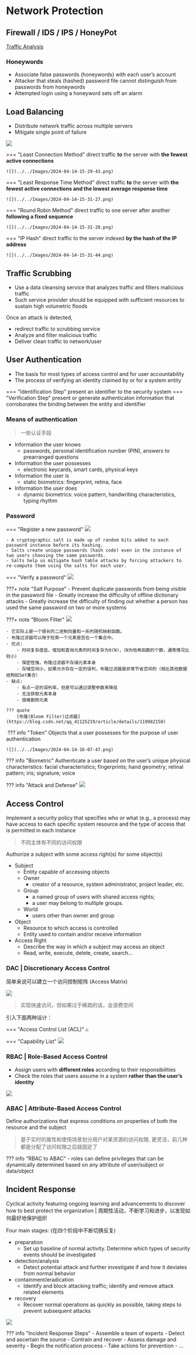 # Network Protection

## Firewall / IDS / IPS / HoneyPot

[Traffic Analysis](./traffic.md)

### Honeywords

- Associate false passwords (honeywords) with each user’s account 
- Attacker that steals (hashed) password file cannot distinguish from passwords from honeywords
- Attempted login using a honeyword sets off an alarm

## Load Balancing

- Distribute network traffic across multiple servers
- Mitigate single point of failure

![](../../Images/2024-04-14-15-28-07.png)

=== "Least Connection Method"
    direct traffic **to** the server with **the fewest active connections**
    
    ![](../../Images/2024-04-14-15-29-43.png)
=== "Least Response Time Method"
    direct traffic **to** the server with **the fewest active connections and the lowest average response time**
    
    ![](../../Images/2024-04-14-15-31-27.png)
=== "Round Robin Method"
    direct traffic to one server after another **following a fixed sequence**

    ![](../../Images/2024-04-14-15-31-20.png)
=== "IP Hash"
    direct traffic to the server indexed **by the hash of the IP address**

    ![](../../Images/2024-04-14-15-31-44.png)

## Traffic Scrubbing

- Use a data cleansing service that analyzes traffic and filters malicious traffic
- Such service provider should be equipped with sufficient resources to sustain high volumetric floods

Once an attack is detected, 

- redirect traffic to scrubbing service
- Analyze and filter malicious traffic
- Deliver clean traffic to network/user

## User Authentication

- The basis for most types of access control and for user accountability
- The process of verifying an identity claimed by or for a system entity

=== "Identification Step"
    present an identifier to the security system
=== "Verification Step"
    present or generate authenticaton information that corroborates the binding between the entity and identifier

### Means of authentication

> 一些认证手段

- Information the user knows
    - passwords, personal identification number (PIN), answers to prearranged questions
- Information the user possesses
    - electronic keycards, smart cards, physical keys
- Information the user is
    - static biometrics: fingerprint, retina, face
- Information the user does
    - dynamic biometrics: voice pattern, handwriting characteristics, typing rhythm

### Password

=== "Register a new password"
    ![](../../Images/2024-04-17-17-13-35.png)

    - A cryptographic salt is made up of random bits added to each password instance before its hashing. 
    - Salts create unique passwords (hash code) even in the instance of two users choosing the same passwords. 
    - Salts help us mitigate hash table attacks by forcing attackers to re-compute them using the salts for each user.

=== "Verify a password"
    ![](../../Images/2024-04-17-17-14-54.png)

???+ note "Salt Purpose"
    - Prevent duplicate passwords from being visible in the password file
    - Greatly increase the difficulty of offline dictionary attacks
    - Greatly increase the difficulty of finding out whether a person has used the same password on two or more systems
    
???+ note "Bloom Filter"
    ![](../../Images/2024-04-17-17-17-10.png)

    - 它实际上是一个很长的二进制向量和一系列随机映射函数。
    - 布隆过滤器可以用于检索一个元素是否在一个集合中。
    - 优点:
        - 时间复杂度低，增加和查询元素的时间复杂为O(N)，（N为哈希函数的个数，通常情况比较小）
        - 保密性强，布隆过滤器不存储元素本身
        - 存储空间小，如果允许存在一定的误判，布隆过滤器是非常节省空间的（相比其他数据结构如Set集合）
    - 缺点:
        - 有点一定的误判率，但是可以通过调整参数来降低
        - 无法获取元素本身
        - 很难删除元素

    ??? quote
        [布隆(Bloom Filter)过滤器](https://blog.csdn.net/qq_41125219/article/details/119982158)
​
??? info "Token"
    Objects that a user possesses for the purpose of user authentication

    ![](../../Images/2024-04-14-16-07-47.png)

??? info "Biometric"
    Authenticate a user based on the user’s unique physical characteristics: facial characteristics; fingerprints; hand geometry; retinal pattern; iris; signature; voice

??? info "Attack and Defense"
    ![](../../Images/2024-04-14-16-11-17.png)

## Access Control

Implement a security policy that specifies who or what (e.g., a process) may have access to each specific system resource and the type of access that is permitted in each instance

> 不同主体有不同的访问权限

Authorize a subject with some access right(s) for some object(s)

- Subject
    - Entity capable of accessing objects
    - Owner
        - creator of a resource, system administrator, project leader, etc.
    - Group
        - a named group of users with shared access rights; 
        - a user may belong to multiple groups.
    - World
        - users other than owner and group
- Object
    - Resource to which access is controlled
    - Entity used to contain and/or receive information
- Access Right
    - Describe the way in which a subject may access an object
    - Read, write, execute, delete, create, search…

### DAC | Discretionary Access Control

简单来说可以建立一个访问控制矩阵 (Access Matrix)

![](../../Images/2024-04-14-16-41-47.png)

> 实现快速访问，但如果过于稀疏的话，会浪费空间

引入下面两种设计：

=== "Access Control List (ACL)"
    <img src="../../Images/2024-04-14-16-42-57.png" style="zoom:50%;"/>
    <!-- ![](../../Images/2024-04-14-16-42-57.png) -->

=== "Capability List"
    ![](../../Images/2024-04-14-16-43-07.png)

### RBAC | Role-Based Access Control

- Assign users with **different roles** according to their responsibilities
- Check the roles that users assume in a system **rather than the user’s identity**

![](../../Images/2024-04-14-16-45-05.png)

### ABAC | Attribute-Based Access Control

Define authorizations that express conditions on properties of both the resource and the subject

> 基于实时的属性和使用场景划分用户对某资源的访问权限, 更灵活，前几种都是分配了访问权限之后就固定了

??? info "RBAC to ABAC"
    - roles can define privileges that can be dynamically determined based on any attribute of user/subject or data/object

## Incident Response

Cyclical activity featuring ongoing learning and advancements to discover how to best protect the organization | 周期性活动，不断学习和进步，以发现如何最好地保护组织

Four main stages: (在四个阶段中不断切换反复)

- preparation
    - Set up baseline of normal activity. Determine which types of security events should be investigated
- detection/analysis
    - Detect potential attack and further investigate if and how it deviates from normal behavior
- containment/eradication
    - Identify and block attacking traffic; identify and remove attack related elements
- recovery
    - Recover normal operations as quickly as possible, taking steps to prevent subsequent attacks

![](../../Images/2024-04-14-16-50-44.png)

??? info "Incident Response Steps"
    - Assemble a team of experts
    - Detect and ascertain the source
    - Contrain and recover
    - Assess damage and severity
    - Begin the notification process
    - Take actions for prevention
    - ...
